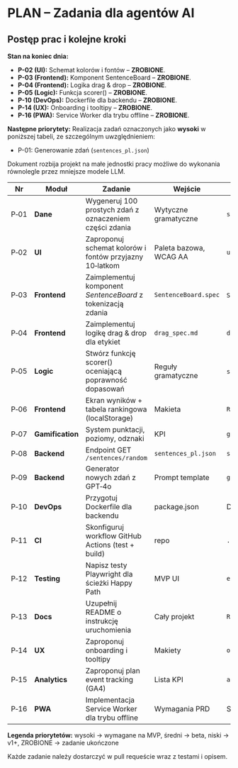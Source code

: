 # PLAN – Zadania dla agentów AI

## Postęp prac i kolejne kroki

**Stan na koniec dnia:**
* **P-02 (UI):** Schemat kolorów i fontów – **ZROBIONE**.
* **P-03 (Frontend):** Komponent SentenceBoard – **ZROBIONE**.
* **P-04 (Frontend):** Logika drag & drop – **ZROBIONE**.
* **P-05 (Logic):** Funkcja scorer() – **ZROBIONE**.
* **P-10 (DevOps):** Dockerfile dla backendu – **ZROBIONE**.
* **P-14 (UX):** Onboarding i tooltipy – **ZROBIONE**.
* **P-16 (PWA):** Service Worker dla trybu offline – **ZROBIONE**.

**Następne priorytety:** Realizacja zadań oznaczonych jako **wysoki** w poniższej tabeli, ze szczególnym uwzględnieniem:
* P-01: Generowanie zdań (`sentences_pl.json`)

Dokument rozbija projekt na małe jednostki pracy możliwe do wykonania równolegle przez mniejsze modele LLM.

| Nr   | Moduł            | Zadanie                                                      | Wejście                | Oczekiwane wyjście         | Priorytet |
| ---- | ---------------- | ------------------------------------------------------------ | ---------------------- | -------------------------- | --------- |
| P‑01 | **Dane**         | Wygeneruj 100 prostych zdań z oznaczeniem części zdania      | Wytyczne gramatyczne   | `sentences_pl.json`        | ZROBIONE  |
| P‑02 | **UI**           | Zaproponuj schemat kolorów i fontów przyjazny 10‑latkom      | Paleta bazowa, WCAG AA | `ui_theme.json`            | ZROBIONE  |
| P‑03 | **Frontend**     | Zaimplementuj komponent *SentenceBoard* z tokenizacją zdania | `SentenceBoard.spec`   | `SentenceBoard.js` + testy | ZROBIONE  |
| P‑04 | **Frontend**     | Zaimplementuj logikę drag & drop dla etykiet                 | `drag_spec.md`         | `drag.js`                  | ZROBIONE  |
| P‑05 | **Logic**        | Stwórz funkcję scorer() oceniającą poprawność dopasowań      | Reguły gramatyczne     | `scorer.js` + testy        | ZROBIONE  |
| P‑06 | **Frontend**     | Ekran wyników + tabela rankingowa (localStorage)             | Makieta                | `ResultView.js`            | ZROBIONE  |
| P‑07 | **Gamification** | System punktacji, poziomy, odznaki                           | KPI                    | `gamification.js`          | średni    |
| P‑08 | **Backend**      | Endpoint GET `/sentences/random`                             | `sentences_pl.json`    | `sentences.js`             | ZROBIONE  |
| P‑09 | **Backend**      | Generator nowych zdań z GPT‑4o                               | Prompt template        | `generator.js`             | średni    |
| P‑10 | **DevOps**       | Przygotuj Dockerfile dla backendu                            | package.json           | Dockerfile                 | ZROBIONE  |
| P‑11 | **CI**           | Skonfiguruj workflow GitHub Actions (test + build)           | repo                   | `.github/workflows/ci.yml` | niski     |
| P‑12 | **Testing**      | Napisz testy Playwright dla ścieżki Happy Path               | MVP UI                 | `e2e.spec.ts`              | niski     |
| P‑13 | **Docs**         | Uzupełnij README o instrukcję uruchomienia                   | Cały projekt           | `README.md`                | ZROBIONE  |
| P‑14 | **UX**           | Zaproponuj onboarding i tooltipy                             | Makiety                | `onboarding.json`          | ZROBIONE  |
| P‑15 | **Analytics**    | Zaproponuj plan event tracking (GA4)                         | Lista KPI              | `analytics_plan.md`        | średni    |
| P‑16 | **PWA**          | Implementacja Service Worker dla trybu offline               | Wymagania PRD          | Service Worker             | ZROBIONE  |

**Legenda priorytetów:** wysoki → wymagane na MVP, średni → beta, niski → v1+, ZROBIONE → zadanie ukończone

Każde zadanie należy dostarczyć w pull requeście wraz z testami i opisem.